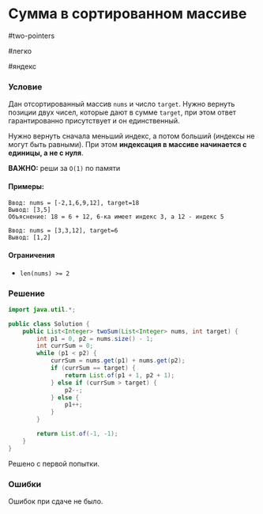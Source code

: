 # Сумма в сортированном массиве

#two-pointers

#легко 

#яндекс

### Условие

Дан отсортированный массив `nums` и число `target`. Нужно вернуть позиции двух чисел, которые дают в сумме `target`, при этом ответ гарантированно присутствует и он единственный.

Нужно вернуть сначала меньший индекс, а потом больший (индексы не могут быть равными). При этом **индексация в массиве начинается с единицы, а не с нуля**.  

**ВАЖНО:** реши за `O(1)` по памяти

#### Примеры:

```
Ввод: nums = [-2,1,6,9,12], target=18
Вывод: [3,5]
Объяснение: 18 = 6 + 12, 6-ка имеет индекс 3, а 12 - индекс 5
```

```
Ввод: nums = [3,3,12], target=6
Вывод: [1,2]
```

#### Ограничения

- `len(nums) >= 2`

### Решение

```Java
import java.util.*;

public class Solution {
    public List<Integer> twoSum(List<Integer> nums, int target) {
        int p1 = 0, p2 = nums.size() - 1;
        int currSum = 0;
        while (p1 < p2) {
            currSum = nums.get(p1) + nums.get(p2);
            if (currSum == target) {
                return List.of(p1 + 1, p2 + 1);
            } else if (currSum > target) {
                p2--;
            } else {
                p1++;
            }
        }

        return List.of(-1, -1);
    }
}
```

Решено с первой попытки.

### Ошибки

Ошибок при сдаче не было.